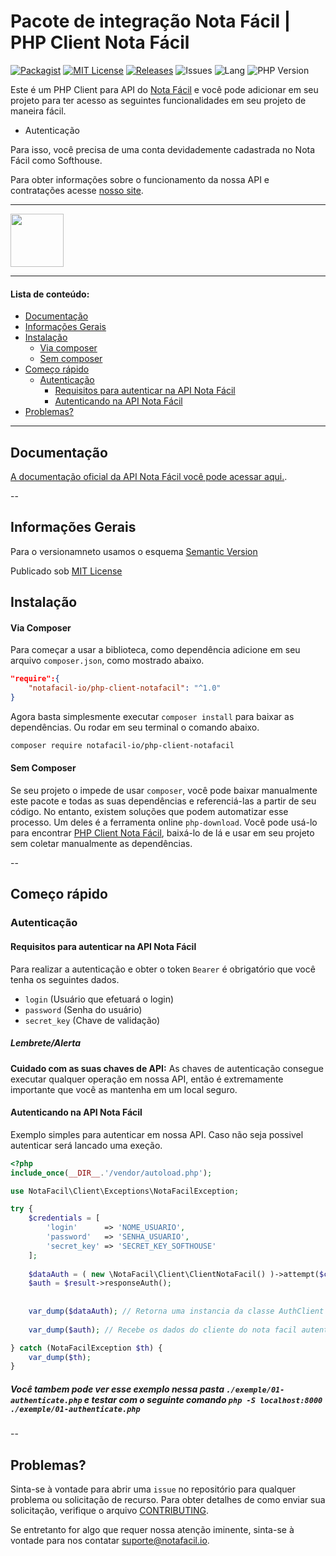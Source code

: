 # Pacote de integração Nota Fácil | PHP Client Nota Fácil

[![Packagist](https://badgen.net/packagist/v/notafacil-io/php-client-notafacil)](https://packagist.org/packages/notafacil-io/php-client-notafacil)
[![MIT License](https://badgen.net/github/license/notafacil-io/php-client-notafacil)](https://opensource.org/licenses/MIT)
[![Releases](https://badgen.net/github/releases/notafacil-io/php-client-notafacil)](https://github.com/notafacil-io/php-client-notafacil/releases)
![Issues](https://badgen.net/packagist/ghi/notafacil-io/php-client-notafacil)
![Lang](https://badgen.net/packagist/lang/notafacil-io/php-client-notafacil)
![PHP Version](https://badgen.net/packagist/php/notafacil-io/php-client-notafacil)

Este é um PHP Client para API do [Nota Fácil](https://notafacil.io) e você pode adicionar em seu projeto para ter acesso as seguintes funcionalidades em seu projeto de maneira fácil.
- Autenticação

Para isso, você precisa de uma conta devidademente cadastrada no Nota Fácil como Softhouse. 

Para obter informações sobre o funcionamento da nossa API e contratações acesse [nosso site](https://notafacil.io).

---
<img src="https://notafacil.io/images/header/logo_header.svg" height='85px' />

---
#### Lista de conteúdo:
* [Documentação](#documentation)
* [Informações Gerais](#general-info)
* [Instalação](#installation)
    * [Via composer](#withcomposer)
    * [Sem composer](#withoutcomposer)
* [Começo rápido](#quickstart)
    * [Autenticação](#quickstart-autenticacao) 
        * [Requisitos para autenticar na API Nota Fácil](#quickstart-section-1) 
        * [Autenticando na API Nota Fácil](#quickstart-section-2)
* [Problemas?](#issue)
---
## Documentação <span id="documentation"></span>
[A documentação oficial da API Nota Fácil você pode acessar aqui.](https://docs.notafacil.io/?version=latest).

--
## Informações Gerais <span id="general-info"></span>
Para o versionamneto usamos o esquema [Semantic Version](https://semver.org/lang/pt-BR)

Publicado sob [MIT License](https://github.com/notafacil-io/php-client-notafacil/blob/main/LICENSE)

## Instalação <span id="installation"></span>
#### Via Composer <span id="withcomposer"></span>
Para começar a usar a biblioteca, como dependência adicione em seu arquivo `composer.json`, como mostrado abaixo.
```json
"require":{
    "notafacil-io/php-client-notafacil": "^1.0"
}
```
Agora basta simplesmente executar `composer install` para baixar as dependências. Ou rodar em seu terminal o comando abaixo.

```bash
composer require notafacil-io/php-client-notafacil
```
#### Sem Composer <span id="withoutcomposer"></span>
Se seu projeto o impede de usar `composer`, você pode baixar manualmente este pacote e todas as suas dependências e referenciá-las a partir de seu código. No entanto, existem soluções que podem automatizar esse processo.
Um deles é a ferramenta online `php-download`. Você pode usá-lo para encontrar [PHP Client Nota Fácil](https://php-download.com/package/notafacil-io/php-client-notafacil), baixá-lo de lá e usar em seu projeto sem coletar manualmente as dependências.

--
## Começo rápido <span id="quickstart"></span>

### Autenticação <span id="quickstart-autenticacao"></span>
#### Requisitos para autenticar na API Nota Fácil <span id="quickstart-section-1"></span>
Para realizar a autenticação e obter o token `Bearer` é obrigatório que você tenha os seguintes dados.
- `login` (Usuário que efetuará o login)
- `password` (Senha do usuário)
- `secret_key` (Chave de validação)

##### Lembrete/Alerta
**Cuidado com as suas chaves de API:** As  chaves de autenticação consegue executar qualquer operação em nossa API, então é extremamente importante que você as mantenha em um local seguro. 

#### Autenticando na API Nota Fácil <span id="quickstart-section-2"></span>

Exemplo simples para autenticar em nossa API. Caso não seja possivel autenticar será lancado uma exeção.

```php
<?php
include_once(__DIR__.'/vendor/autoload.php');

use NotaFacil\Client\Exceptions\NotaFacilException;

try {
    $credentials = [
        'login'      => 'NOME_USUARIO',
        'password'   => 'SENHA_USUARIO',
        'secret_key' => 'SECRET_KEY_SOFTHOUSE'
    ];
    
    $dataAuth = ( new \NotaFacil\Client\ClientNotaFacil() )->attempt($credentials);
    $auth = $result->responseAuth();
    
    
    var_dump($dataAuth); // Retorna uma instancia da classe AuthClient
    
    var_dump($auth); // Recebe os dados do cliente do nota facil autenticado

} catch (NotaFacilException $th) {
    var_dump($th);
}

```
##### Você tambem pode ver esse exemplo nessa pasta `./exemple/01-authenticate.php` e testar com o seguinte comando `php -S localhost:8000 ./exemple/01-authenticate.php`

--
## Problemas? <span id="issue"></span>

Sinta-se à vontade para abrir uma `issue` no repositório para qualquer problema ou solicitação de recurso. Para obter detalhes de como enviar sua solicitação, verifique o arquivo [CONTRIBUTING][contributing].

Se entretanto for algo que requer nossa atenção iminente, sinta-se à vontade para nos contatar [suporte@notafacil.io](mailto:suporte@notafacil.io).

[contributing]:CONTRIBUTING.md